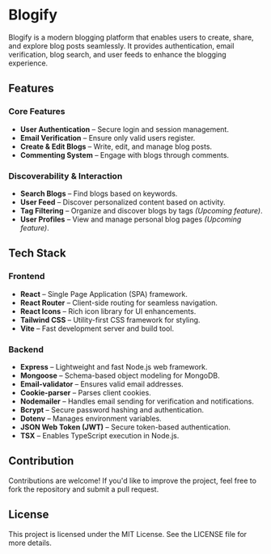 # Blogify

Blogify is a modern blogging platform that enables users to create, share, and explore blog posts seamlessly. It provides authentication, email verification, blog search, and user feeds to enhance the blogging experience.

## Features

### Core Features
- **User Authentication** – Secure login and session management.
- **Email Verification** – Ensure only valid users register.
- **Create & Edit Blogs** – Write, edit, and manage blog posts.
- **Commenting System** – Engage with blogs through comments.

### Discoverability & Interaction
- **Search Blogs** – Find blogs based on keywords.
- **User Feed** – Discover personalized content based on activity.
- **Tag Filtering** – Organize and discover blogs by tags *(Upcoming feature)*.
- **User Profiles** – View and manage personal blog pages *(Upcoming feature)*.

## Tech Stack

### Frontend
- **React** – Single Page Application (SPA) framework.
- **React Router** – Client-side routing for seamless navigation.
- **React Icons** – Rich icon library for UI enhancements.
- **Tailwind CSS** – Utility-first CSS framework for styling.
- **Vite** – Fast development server and build tool.

### Backend
- **Express** – Lightweight and fast Node.js web framework.
- **Mongoose** – Schema-based object modeling for MongoDB.
- **Email-validator** – Ensures valid email addresses.
- **Cookie-parser** – Parses client cookies.
- **Nodemailer** – Handles email sending for verification and notifications.
- **Bcrypt** – Secure password hashing and authentication.
- **Dotenv** – Manages environment variables.
- **JSON Web Token (JWT)** – Secure token-based authentication.
- **TSX** – Enables TypeScript execution in Node.js.


## Contribution
Contributions are welcome! If you'd like to improve the project, feel free to fork the repository and submit a pull request.

## License
This project is licensed under the MIT License. See the LICENSE file for more details.
